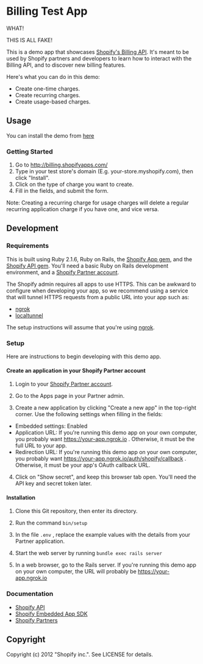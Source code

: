 # Billing Test App

WHAT!

THIS IS ALL FAKE!

This is a demo app that showcases [Shopify's Billing API](https://docs.shopify.com/api/guides/charging-for-your-app). It's meant to be used by Shopify partners and developers to learn how to interact with the Billing API, and to discover new billing features.

Here's what you can do in this demo:

- Create one-time charges.
- Create recurring charges.
- Create usage-based charges.

## Usage

  You can install the demo from [here](http://billing.shopifyapps.com/)

### Getting Started
  
  1. Go to http://billing.shopifyapps.com/
  2. Type in your test store's domain (E.g. your-store.myshopify.com), then click "Install".
  3. Click on the type of charge you want to create.
  4. Fill in the fields, and submit the form.
  
Note: Creating a recurring charge for usage charges will delete a regular recurring application charge if you have one, and vice versa. 


## Development

### Requirements

  This is built using Ruby 2.1.6, Ruby on Rails, the [Shopify App gem](https://github.com/Shopify/shopify_app), and the [Shopify API gem](https://github.com/Shopify/shopify_api). You'll need a basic Ruby on Rails development environment, and a [Shopify Partner account](https://www.shopify.com/partners).

  The Shopify admin requires all apps to use HTTPS. This can be awkward to configure when developing your app, so we recommend using a service that will tunnel HTTPS requests from a public URL into your app such as:

  - [ngrok](https://ngrok.com/)
  - [localtunnel](https://localtunnel.me/)

  The setup instructions will assume that you're using [ngrok](https://ngrok.com/).

### Setup

Here are instructions to begin developing with this demo app.

#### Create an application in your Shopify Partner account

1. Login to your [Shopify Partner account](https://www.shopify.com/partners).

2. Go to the Apps page in your Partner admin.

3. Create a new application by clicking "Create a new app" in the top-right corner. Use the following settings when filling in the fields:

  - Embedded settings: Enabled
  - Application URL: If you're running this demo app on your own computer, you probably want https://your-app.ngrok.io . Otherwise, it must be the full URL to your app.
  - Redirection URL: If you're running this demo app on your own computer, you probably want https://your-app.ngrok.io/auth/shopify/callback . Otherwise, it must be your app's OAuth callback URL.

4. Click on "Show secret", and keep this browser tab open. You'll need the API key and secret token later.
  
#### Installation

  1. Clone this Git repository, then enter its directory.

  2. Run the command `bin/setup`

  3. In the file `.env` , replace the example values with the details from your Partner application.

  4. Start the web server by running `bundle exec rails server`

  5. In a web browser, go to the Rails server. If you're running this demo app on your own computer, the URL will probably be https://your-app.ngrok.io


### Documentation

- [Shopify API](https://docs.shopify.com/api)
- [Shopify Embedded App SDK](https://docs.shopify.com/api/sdks/embedded-app-sdk)
- [Shopify Partners](https://docs.shopify.com/partners)

## Copyright

Copyright (c) 2012 "Shopify inc.". See LICENSE for details.

